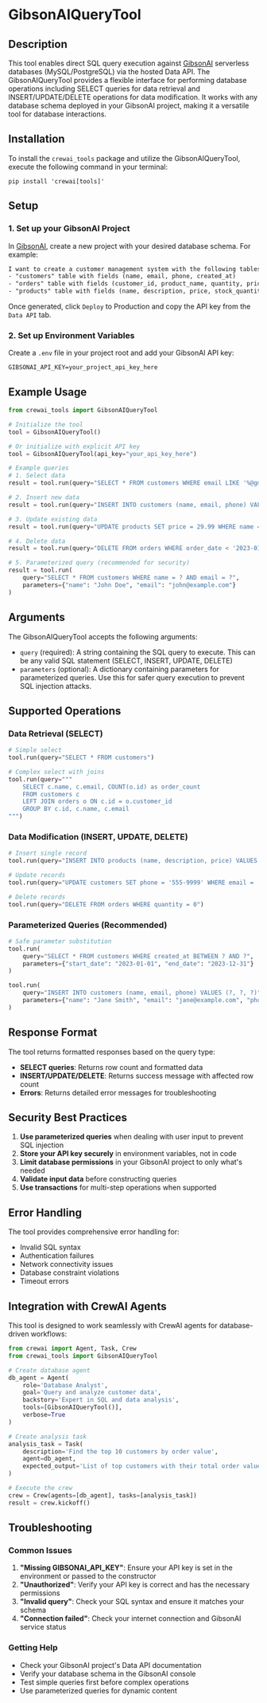 # GibsonAIQueryTool

## Description
This tool enables direct SQL query execution against [GibsonAI](https://www.gibsonai.com/) serverless databases (MySQL/PostgreSQL) via the hosted Data API. The GibsonAIQueryTool provides a flexible interface for performing database operations including SELECT queries for data retrieval and INSERT/UPDATE/DELETE operations for data modification. It works with any database schema deployed in your GibsonAI project, making it a versatile tool for database interactions.

## Installation
To install the `crewai_tools` package and utilize the GibsonAIQueryTool, execute the following command in your terminal:

```shell
pip install 'crewai[tools]'
```

## Setup

### 1. Set up your GibsonAI Project
In [GibsonAI](https://app.gibsonai.com), create a new project with your desired database schema. For example:

```txt
I want to create a customer management system with the following tables:
- "customers" table with fields (name, email, phone, created_at)
- "orders" table with fields (customer_id, product_name, quantity, price, order_date)
- "products" table with fields (name, description, price, stock_quantity)
```

Once generated, click `Deploy` to Production and copy the API key from the `Data API` tab.

### 2. Set up Environment Variables
Create a `.env` file in your project root and add your GibsonAI API key:

```env
GIBSONAI_API_KEY=your_project_api_key_here
```

## Example Usage

```python
from crewai_tools import GibsonAIQueryTool

# Initialize the tool
tool = GibsonAIQueryTool()

# Or initialize with explicit API key
tool = GibsonAIQueryTool(api_key="your_api_key_here")

# Example queries
# 1. Select data
result = tool.run(query="SELECT * FROM customers WHERE email LIKE '%@gmail.com'")

# 2. Insert new data
result = tool.run(query="INSERT INTO customers (name, email, phone) VALUES ('John Doe', 'john@example.com', '555-0123')")

# 3. Update existing data
result = tool.run(query="UPDATE products SET price = 29.99 WHERE name = 'Widget'")

# 4. Delete data
result = tool.run(query="DELETE FROM orders WHERE order_date < '2023-01-01'")

# 5. Parameterized query (recommended for security)
result = tool.run(
    query="SELECT * FROM customers WHERE name = ? AND email = ?",
    parameters={"name": "John Doe", "email": "john@example.com"}
)
```

## Arguments
The GibsonAIQueryTool accepts the following arguments:

- `query` (required): A string containing the SQL query to execute. This can be any valid SQL statement (SELECT, INSERT, UPDATE, DELETE)
- `parameters` (optional): A dictionary containing parameters for parameterized queries. Use this for safer query execution to prevent SQL injection attacks.

## Supported Operations

### Data Retrieval (SELECT)
```python
# Simple select
tool.run(query="SELECT * FROM customers")

# Complex select with joins
tool.run(query="""
    SELECT c.name, c.email, COUNT(o.id) as order_count 
    FROM customers c 
    LEFT JOIN orders o ON c.id = o.customer_id 
    GROUP BY c.id, c.name, c.email
""")
```

### Data Modification (INSERT, UPDATE, DELETE)
```python
# Insert single record
tool.run(query="INSERT INTO products (name, description, price) VALUES ('New Product', 'Description', 19.99)")

# Update records
tool.run(query="UPDATE customers SET phone = '555-9999' WHERE email = 'john@example.com'")

# Delete records
tool.run(query="DELETE FROM orders WHERE quantity = 0")
```

### Parameterized Queries (Recommended)
```python
# Safe parameter substitution
tool.run(
    query="SELECT * FROM customers WHERE created_at BETWEEN ? AND ?",
    parameters={"start_date": "2023-01-01", "end_date": "2023-12-31"}
)

tool.run(
    query="INSERT INTO customers (name, email, phone) VALUES (?, ?, ?)",
    parameters={"name": "Jane Smith", "email": "jane@example.com", "phone": "555-0456"}
)
```

## Response Format
The tool returns formatted responses based on the query type:

- **SELECT queries**: Returns row count and formatted data
- **INSERT/UPDATE/DELETE**: Returns success message with affected row count
- **Errors**: Returns detailed error messages for troubleshooting

## Security Best Practices

1. **Use parameterized queries** when dealing with user input to prevent SQL injection
2. **Store your API key securely** in environment variables, not in code
3. **Limit database permissions** in your GibsonAI project to only what's needed
4. **Validate input data** before constructing queries
5. **Use transactions** for multi-step operations when supported

## Error Handling
The tool provides comprehensive error handling for:
- Invalid SQL syntax
- Authentication failures
- Network connectivity issues
- Database constraint violations
- Timeout errors

## Integration with CrewAI Agents
This tool is designed to work seamlessly with CrewAI agents for database-driven workflows:

```python
from crewai import Agent, Task, Crew
from crewai_tools import GibsonAIQueryTool

# Create database agent
db_agent = Agent(
    role='Database Analyst',
    goal='Query and analyze customer data',
    backstory='Expert in SQL and data analysis',
    tools=[GibsonAIQueryTool()],
    verbose=True
)

# Create analysis task
analysis_task = Task(
    description='Find the top 10 customers by order value',
    agent=db_agent,
    expected_output='List of top customers with their total order values'
)

# Execute the crew
crew = Crew(agents=[db_agent], tasks=[analysis_task])
result = crew.kickoff()
```

## Troubleshooting

### Common Issues
1. **"Missing GIBSONAI_API_KEY"**: Ensure your API key is set in the environment or passed to the constructor
2. **"Unauthorized"**: Verify your API key is correct and has the necessary permissions
3. **"Invalid query"**: Check your SQL syntax and ensure it matches your schema
4. **"Connection failed"**: Check your internet connection and GibsonAI service status

### Getting Help
- Check your GibsonAI project's Data API documentation
- Verify your database schema in the GibsonAI console
- Test simple queries first before complex operations
- Use parameterized queries for dynamic content
